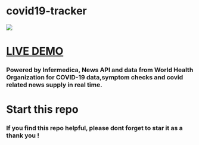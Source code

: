 # covid19-tracker
 ![](readme.gif)

# [LIVE DEMO](https://symptomcovid.herokuapp.com/)

### Powered by Infermedica, News API and data from World Health Organization for COVID-19 data,symptom checks and covid related news supply in real time.

# Start this repo

### If you find this repo helpful, please dont forget to star it as a thank you !
